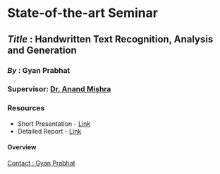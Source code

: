 # State-of-the-art Seminar <br>
## **_Title_** : Handwritten Text Recognition, Analysis and Generation <br>
### **_By_** : Gyan Prabhat <br>
### **__Supervisor__**: [Dr. Anand Mishra](https://anandmishra22.github.io/) <br>

### **Resources**
- Short Presentation - [Link]()
- Detailed Report - [Link]()

#### Overview


[Contact : Gyan Prabhat](prabhat.1@iitj.ac.in)

